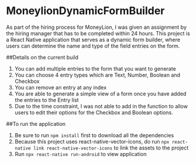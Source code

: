 # MoneylionDynamicFormBuilder
As part of the hiring process for MoneyLion, I was given an assignment by the hiring manager that has to be completed within 24 hours. This project is a React Native application that serves as a dynamic form builder, where users can determine the name and type of the field entries on the form.

##Details on the current build
1. You can add multiple entries to the form that you want to generate
2. You can choose 4 entry types which are Text, Number, Boolean and Checkbox
3. You can remove an entry at any index 
4. You are able to generate a simple view of a form once you have added the entries to the Entry list
5. Due to the time constraint, I was not able to add in the function to allow users to edit their options for the Checkbox and Boolean options. 

##To run the application
1. Be sure to run `npm install` first to download all the dependencies
2. Because this project uses react-native-vector-icons, do run `npx react-native link react-native-vector-icons` to link the assets to the project
3. Run `npx react-native run-android` to view application
